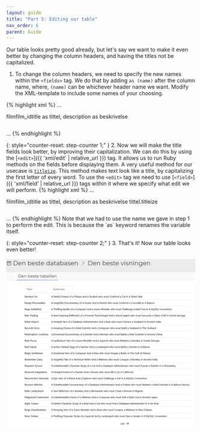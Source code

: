 ```yaml
---
layout: guide
title: "Part 5: Editing our table"
nav_order: 6
parent: Guide
---
```


Our table looks pretty good already, but let's say we want to make it even better by changing the column headers, and having the titles not be capitalized.


1. To change the column headers, we need to specify the new names within the `<fields>` tag. We do that by adding `as (name)` after the column name, where, `(name)` can be whichever header name we want. Modify the XML-template to include some names of your choosing.

{% highlight xml %}
...
<table>
    <name>film</name>
    <title>Den beste tabellen</title>
    <primarykey>film_id</primarykey>                    
    <fields>title as tittel, description as beskrivelse</fields>
</table>
...
{% endhighlight %}

{: style="counter-reset: step-counter 1;" }
2. Now we will make the title fields look better, by improving their capitalization. We can do this by using the [`<edit>`]({{ 'xml/edit' | relative_url }}) tag. It allows us to run Ruby methods on the fields before displaying them. A very useful method for our usecase is [`titleize`](https://apidock.com/rails/String/titleize). This method makes text look like a title, by capitalizing the first letter of every word. To use the `<edit>` tag we need to use [`<field>`]({{ 'xml/field' | relative_url }}) tags within it where we specify what edit we will perform.
{% highlight xml %}
...
<table>
    <name>film</name>
    <title>Den beste tabellen</title>
    <primarykey>film_id</primarykey>                    
    <fields>title as tittel, description as beskrivelse</fields>
    <edit>
        <field>tittel.titleize</field>
    </edit>
</table>
...
{% endhighlight %}
Note that we had to use the name we gave in step 1 to perform the edit. This is because the `as` keyword renames the variable itself.

{: style="counter-reset: step-counter 2;" }
3. That's it! Now our table looks even better!\
<br>
![](../../assets/images/guide/table-2.png)